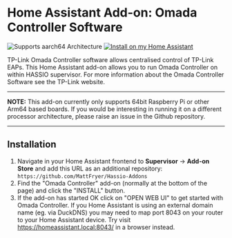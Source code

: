 # Home Assistant Add-on: Omada Controller Software

![Supports aarch64 Architecture][aarch64-shield]
[![Install on my Home Assistant][install-badge]][install-url]

TP-Link Omada Controller software allows centralised control of TP-Link EAPs. This Home Assistant add-on allows you to run Omada Controller on within HASSIO supervisor. For more information about the Omada Controller Software see the TP-Link website.

---

**NOTE:** This add-on currently only supports 64bit Raspberry Pi or other Arm64 based boards. If you would be interesting in running it on a different processor architecture, please raise an issue in the Github repository.

---

## Installation

1. Navigate in your Home Assistant frontend to **Supervisor** -> **Add-on Store** and add this URL as an additional repository: `https://github.com/MattFryer/Hassio-Addons`
2. Find the "Omada Controller" add-on (normally at the bottom of the page) and click the "INSTALL" button.
3. If the add-on has started OK click on "OPEN WEB UI" to get started with Omada Controller. If you Home Assistant is using an external domain name (eg. via DuckDNS) you may need to map port 8043 on your router to your Home Assistant device. Try visit https://homeassistant.local:8043/ in a browser instead.

[aarch64-shield]: https://img.shields.io/badge/aarch64-yes-green.svg
[install-url]: https://my.home-assistant.io/redirect/supervisor_addon?addon=d1f42497_omada_controller
[install-badge]: https://img.shields.io/badge/Install%20on%20my-Home%20Assistant-41BDF5?logo=home-assistant

